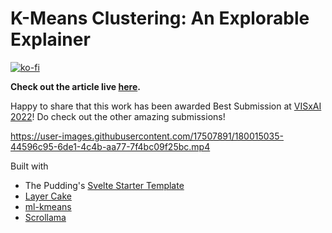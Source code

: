 # K-Means Clustering: An Explorable Explainer

[![ko-fi](https://ko-fi.com/img/githubbutton_sm.svg)](https://ko-fi.com/U7U4NH69A)  

**Check out the article live [here](https://k-means-explorable.vercel.app/).**

Happy to share that this work has been awarded Best Submission at [VISxAI 2022](https://visxai.io/)! Do check out the other amazing submissions!

https://user-images.githubusercontent.com/17507891/180015035-44596c95-6de1-4c4b-aa77-7f4bc09f25bc.mp4


Built with
- The Pudding's [Svelte Starter Template](https://github.com/the-pudding/svelte-starter)
- [Layer Cake](https://github.com/mhkeller/layercake)
- [ml-kmeans](https://github.com/mljs/kmeans)
- [Scrollama](https://github.com/russellgoldenberg/scrollama)

